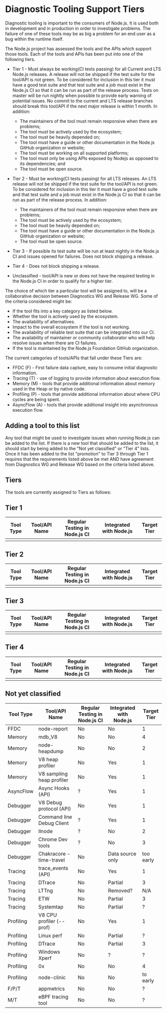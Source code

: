 # Diagnostic Tooling Support Tiers

Diagnostic tooling is important to the consumers of Node.js. It is used both
in development and in production in order to investigate problems.  The failure
of one of these tools may be as big a problem for an end user as a bug within
the runtime itself.

The Node.js project has assessed the tools and the APIs which support those
tools. Each of the tools and APIs has been put into one of
the following tiers.

* Tier 1 - Must always be working(CI tests passing) for all
  Current and LTS Node.js releases. A release will not be shipped if the test
  suite for the tool/API is not green. To be considered for inclusion
  in this tier it must have a good test suite and that test suite and a job
  must exist in the Node.js CI so that it can be run as part of the release
  process.  Tests on master will be run nightly when possible to provide
  early warning of potential issues.  No commit to the current and LTS
  release branches should break this tool/API if the next major release
  is within 1 month. In addition:
    * The maintainers of the tool must remain responsive when there
      are problems;
    * The tool must be actively used by the ecosystem;
    * The tool must be heavily depended on;
    * The tool must have a guide or other documentation in the Node.js GitHub
      organization or website;
    * The tool must be working on all supported platforms;
    * The tool must only be using APIs exposed by Nodejs as opposed to
      its dependencies; and
    * The tool must be open source.

* Tier 2 - Must be working(CI tests passing) for all
  LTS releases. An LTS release will not be shipped if the test
  suite for the tool/API is not green. To be considered for inclusion
  in this tier it must have a good test suite and that test suite and a job
  must exist in the Node.js CI so that it can be run as part of the release
  process. In addition:
    * The maintainers of the tool must remain responsive when
      there are problems;
    * The tool must be actively used by the ecosystem;
    * The tool must be heavily depended on;
    * The tool must have a guide or other documentation in the Node.js GitHub
      organization or website;
    * The tool must be open source.

 * Tier 3 - If possible its test suite
   will be run at least nightly in the Node.js CI and issues opened for
   failures.  Does not block shipping a release.

 * Tier 4 - Does not block shipping a release.

 * Unclassified - tool/API is new or does not have the required testing in the
   Node.js CI in order to qualify for a higher tier.

The choice of which tier a particular tool will be assigned to, will be a
collaborative decision between Diagnostics WG and Release WG. Some of the
criteria considered might be:

* If the tool fits into a key category as listed below.
* Whether the tool is actively used by the ecosystem.
* The availability of alternatives.
* Impact to the overall ecosystem if the tool is not working.
* The availability of reliable test suite that can be integrated into our CI.
* The availability of maintainer or community collaborator who will help
  resolve issues when there are CI failures.
* If the tool is maintained by the Node.js Foundation GitHub organization.

The current categories of tools/APIs that fall under these Tiers are:

* FFDC (F) - First failure data capture, easy to consume initial diagnostic
  information.
* Tracing (T) - use of logging to provide information about execution flow.
* Memory (M) - tools that provide additional information about memory
  used in the Heap or by native code.
* Profiling (P) - tools that provide additional information about where
  CPU cycles are being spent.
* AsyncFlow (A) - tools that provide additional insight into asynchronous
  execution flow.

## Adding a tool to this list

Any tool that might be used to investigate issues when running Node.js can
be added to the list. If there is a new tool that should be added to the
list, it should start by being added to the "Not yet classified" or
"Tier 4" lists. Once it has been added to the list "promotion" to Tier 3
through Tier 1 requires that the requirements listed above be met AND
have agreement from Diagnostics WG and Release WG based on the criteria
listed above.

## Tiers

The tools are currently assigned to Tiers as follows:

## Tier 1

 | Tool Type | Tool/API Name             | Regular Testing in Node.js CI | Integrated with Node.js | Target Tier |
 |-----------|---------------------------|-------------------------------|-------------------------|-------------|
 |           |                           |                               |                         |             |

## Tier 2

 | Tool Type | Tool/API Name             | Regular Testing in Node.js CI | Integrated with Node.js | Target Tier |
 |-----------|---------------------------|-------------------------------|-------------------------|-------------|
 |           |                           |                               |                         |             |


## Tier 3

 | Tool Type | Tool/API Name             | Regular Testing in Node.js CI | Integrated with Node.js | Target Tier |
 |-----------|---------------------------|-------------------------------|-------------------------|-------------|
 |           |                           |                               |                         |             |

## Tier 4

 | Tool Type | Tool/API Name             | Regular Testing in Node.js CI | Integrated with Node.js | Target Tier |
 |-----------|---------------------------|-------------------------------|-------------------------|-------------|
 |           |                           |                               |                         |             |

## Not yet classified

 | Tool Type | Tool/API Name             | Regular Testing in Node.js CI | Integrated with Node.js | Target Tier |
 |-----------|---------------------------|-------------------------------|-------------------------|-------------|
 | FFDC      | node-report               | No                            | No                      |     1       |
 | Memory    | mdb_V8                    | No                            | No                      |     4       |
 | Memory    | node-heapdump             | No                            | No                      |     2       |
 | Memory    | V8 heap profiler          | No                            | Yes                     |     1       |
 | Memory    | V8 sampling heap profiler | No                            | Yes                     |     1       |
 | AsyncFlow | Async Hooks (API)         | ?                             | Yes                     |     1       |
 | Debugger  | V8 Debug protocol (API)   | No                            | Yes                     |     1       |
 | Debugger  | Command line Debug Client | ?                             | Yes                     |     1       |
 | Debugger  | llnode                    | ?                             | No                      |     2       |
 | Debugger  | Chrome Dev tools          | ?                             | No                      |     3       |
 | Debugger  | Chakracore - time-travel  | No                            | Data source only        | too early   |
 | Tracing   | trace_events (API)        | No                            | Yes                     |     1       |
 | Tracing   | DTrace                    | No                            | Partial                 |     3       |
 | Tracing   | LTTng                     | No                            | Removed?                |     N/A     |
 | Tracing   | ETW                       | No                            | Partial                 |     3       |
 | Tracing   | Systemtap                 | No                            | Partial                 |     ?       |
 | Profiling | V8 CPU profiler  (--prof) | No                            | Yes                     |     1       |
 | Profiling | Linux perf                | No                            | Partial                 |     ?       |
 | Profiling | DTrace                    | No                            | Partial                 |     3       |
 | Profiling | Windows Xperf             | No                            | ?                       |     ?       |
 | Profiling | 0x                        | No                            | No                      |     4       |
 | Profiling | node-clinic               | No                            | No                      | to early    |
 | F/P/T     | appmetrics                | No                            | No                      |     ?       |
 | M/T       | eBPF tracing tool         | No                            | No                      |     ?       |
